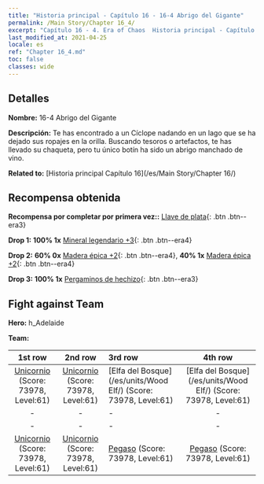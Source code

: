 ```yaml
---
title: "Historia principal - Capítulo 16 - 16-4 Abrigo del Gigante"
permalink: /Main Story/Chapter 16_4/
excerpt: "Capítulo 16 - 4. Era of Chaos  Historia principal - Capítulo 16_4. 16-4 Abrigo del Gigante"
last_modified_at: 2021-04-25
locale: es
ref: "Chapter 16_4.md"
toc: false
classes: wide
---
```


## Detalles

 **Nombre:** 16-4 Abrigo del Gigante

 **Descripción:** Te has encontrado a un Cíclope nadando en un lago que se ha dejado sus ropajes en la orilla. Buscando tesoros o artefactos, te has llevado su chaqueta, pero tu único botín ha sido un abrigo manchado de vino.

 **Related to:** [Historia principal Capítulo 16](/es/Main Story/Chapter 16/)

## Recompensa obtenida

 **Recompensa por completar por primera vez::** [Llave de plata](/ItemsES/con_693/){: .btn .btn--era3}

 **Drop 1:** **100% 1x** [Mineral legendario +3](/ItemsES/mat_54/){: .btn .btn--era4}

 **Drop 2:** **60% 0x** [Madera épica +2](/ItemsES/mat_48/){: .btn .btn--era4}, **40% 1x** [Madera épica +2](/ItemsES/mat_48/){: .btn .btn--era4}

 **Drop 3:** **100% 1x** [Pergaminos de hechizo](/ItemsES/con_694/){: .btn .btn--era3}


## Fight against Team
 **Hero:** h_Adelaide

 **Team:**


  | 1st row | 2nd row | 3rd row | 4th row |
  |:----:|:----:|:----|:----:|
  | [Unicornio](/es/units/Unicorn/) (Score: 73978, Level:61)  | [Unicornio](/es/units/Unicorn/) (Score: 73978, Level:61)  | [Elfa del Bosque](/es/units/Wood Elf/) (Score: 73978, Level:61)  | [Elfa del Bosque](/es/units/Wood Elf/) (Score: 73978, Level:61)  |
  | - | - | - | - |
  | - | - | - | - |
  | [Unicornio](/es/units/Unicorn/) (Score: 73978, Level:61)  | [Unicornio](/es/units/Unicorn/) (Score: 73978, Level:61)  | [Pegaso](/es/units/Pegasus/) (Score: 73978, Level:61)  | [Pegaso](/es/units/Pegasus/) (Score: 73978, Level:61)  |



